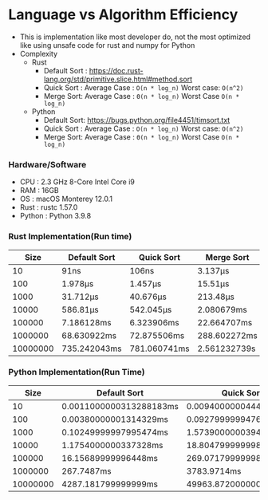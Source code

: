 # Language vs Algorithm Efficiency
- This is implementation like most developer do, not the most optimized like using unsafe code for rust and numpy for Python
- Complexity
  - Rust
    - Default Sort : https://doc.rust-lang.org/std/primitive.slice.html#method.sort
    - Quick Sort : Average Case : ```O(n * log_n)``` Worst case: ```O(n^2)```
    - Merge Sort: Average Case : ```Θ(n * log_n)``` Worst Case ```O(n * log_n)```
  - Python
    - Default Sort: https://bugs.python.org/file4451/timsort.txt
    - Quick Sort : Average Case : ```O(n * log_n)``` Worst case: ```O(n^2)```
    - Merge Sort: Average Case : ```Θ(n * log_n)``` Worst Case ```O(n * log_n)```
### Hardware/Software
- CPU : 2.3 GHz 8-Core Intel Core i9
- RAM : 16GB
- OS : macOS Monterey 12.0.1
- Rust : rustc 1.57.0
- Python : Python 3.9.8

### Rust Implementation(Run time)

| Size     | Default Sort | Quick Sort   | Merge Sort   |
|----------|--------------|--------------|--------------|
| 10       | 91ns         | 106ns        | 3.137µs      |
| 100      | 1.978µs      | 1.457µs      | 15.51µs      |
| 1000     | 31.712µs     | 40.676µs     | 213.48µs     |
| 10000    | 586.81µs     | 542.045µs    | 2.080679ms   |
| 100000   | 7.186128ms   | 6.323906ms   | 22.664707ms  |
| 1000000  | 68.630922ms  | 72.875506ms  | 288.602272ms |
| 10000000 | 735.242043ms | 781.060741ms | 2.561232739s |

### Python Implementation(Run Time)

| Size     | Default Sort            | Quick Sort             | Merge Sort             |
|----------|-------------------------|------------------------|------------------------|
| 10       | 0.0011000000313288183ms | 0.009400000044479384ms | 0.015200000029835792ms |
| 100      | 0.00380000001314329ms   | 0.09279999994760146ms  | 0.189599999953316ms    |
| 1000     | 0.10249999997995474ms   | 1.5739000000394299ms   | 2.6498999999603257ms   |
| 10000    | 1.1754000000337328ms    | 18.804799999998068ms   | 34.494900000004236ms   |
| 100000   | 16.15689999996448ms     | 269.07179999998334ms   | 429.6772000000374ms    |
| 1000000  | 267.7487ms              | 3783.9714ms            | 6054.124400000002ms    |
| 10000000 | 4287.181799999999ms     | 49963.87200000001ms    | 74605.24789999999ms    |
